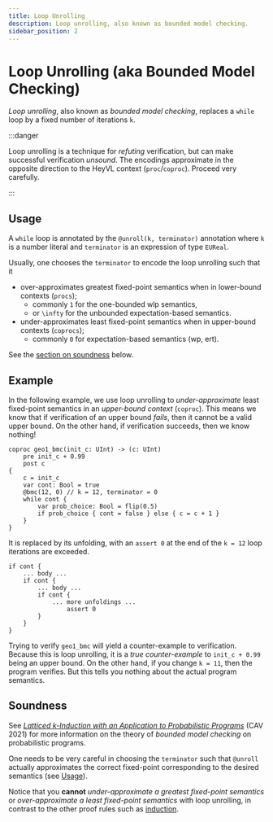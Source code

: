 ```yaml
---
title: Loop Unrolling
description: Loop unrolling, also known as bounded model checking.
sidebar_position: 2
---
```


# Loop Unrolling (aka Bounded Model Checking)

*Loop unrolling*, also known as *bounded model checking*, replaces a `while` loop by a fixed number of iterations `k`.


:::danger

Loop unrolling is a technique for *refuting* verification, but can make successful verification *unsound*.
The encodings approximate in the opposite direction to the HeyVL context (`proc`/`coproc`).
Proceed very carefully.

:::

## Usage

A `while` loop is annotated by the `@unroll(k, terminator)` annotation where `k` is a number literal and `terminator` is an expression of type `EUReal`.
 
Usually, one chooses the `terminator` to encode the loop unrolling such that it
 * over-approximates greatest fixed-point semantics when in lower-bound contexts (`procs`);
    * commonly `1` for the one-bounded wlp semantics,
    * or `\infty` for the unbounded expectation-based semantics.
 * under-approximates least fixed-point semantics when in upper-bound contexts (`coprocs`);
    * commonly `0` for expectation-based semantics (wp, ert).

See the [section on soundness](#soundness) below.

## Example

In the following example, we use loop unrolling to *under-approximate* least fixed-point semantics in an *upper-bound context* (`coproc`). 
This means we know that if verification of an upper bound *fails*, then it cannot be a valid upper bound.
On the other hand, if verification succeeds, then we know nothing!

```heyvl
coproc geo1_bmc(init_c: UInt) -> (c: UInt)
    pre init_c + 0.99
    post c
{
    c = init_c
    var cont: Bool = true
    @bmc(12, 0) // k = 12, terminator = 0
    while cont {
        var prob_choice: Bool = flip(0.5)
        if prob_choice { cont = false } else { c = c + 1 }
    }
}
```
It is replaced by its unfolding, with an `assert 0` at the end of the `k = 12` loop iterations are exceeded.
```heyvl
if cont {
    ... body ...
    if cont {
        ... body ...
        if cont {
            ... more unfoldings ...
                assert 0
        }
    }   
}
```

Trying to verify `geo1_bmc` will yield a counter-example to verification.
Because this is loop unrolling, it is a *true counter-example* to `init_c + 0.99` being an upper bound.
On the other hand, if you change `k = 11`, then the program verifies.
But this tells you nothing about the actual program semantics.


## Soundness
 
See [_Latticed k-Induction with an Application to Probabilistic Programs_](https://link.springer.com/chapter/10.1007/978-3-030-81688-9_25) (CAV 2021) for more information on the theory of *bounded model checking* on probabilistic programs.

One needs to be very careful in choosing the `terminator` such that `@unroll` actually approximates the correct fixed-point corresponding to the desired semantics (see [Usage](#usage)).

Notice that you **cannot** *under-approximate a greatest fixed-point semantics* or *over-approximate a least fixed-point semantics* with loop unrolling, in contrast to the other proof rules such as [induction](./induction.md).
